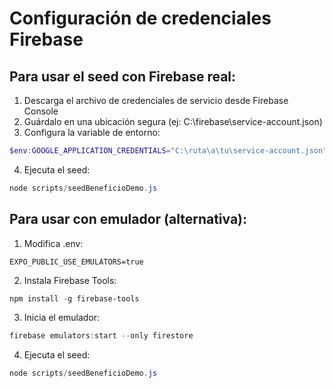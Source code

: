 # Configuración de credenciales Firebase

## Para usar el seed con Firebase real:

1. Descarga el archivo de credenciales de servicio desde Firebase Console
2. Guárdalo en una ubicación segura (ej: C:\firebase\service-account.json)
3. Configura la variable de entorno:

```powershell
$env:GOOGLE_APPLICATION_CREDENTIALS="C:\ruta\a\tu\service-account.json"
```

4. Ejecuta el seed:
```powershell
node scripts/seedBeneficioDemo.js
```

## Para usar con emulador (alternativa):

1. Modifica .env:
```
EXPO_PUBLIC_USE_EMULATORS=true
```

2. Instala Firebase Tools:
```powershell
npm install -g firebase-tools
```

3. Inicia el emulador:
```powershell
firebase emulators:start --only firestore
```

4. Ejecuta el seed:
```powershell
node scripts/seedBeneficioDemo.js
```
